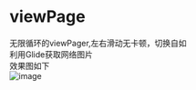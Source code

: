 # viewPage
无限循环的viewPager,左右滑动无卡顿，切换自如 <br/>
利用Glide获取网络图片<br/>
效果图如下</br>
![image](http://img.coloranges.com/1701C/hNjUSCuR.gif)
